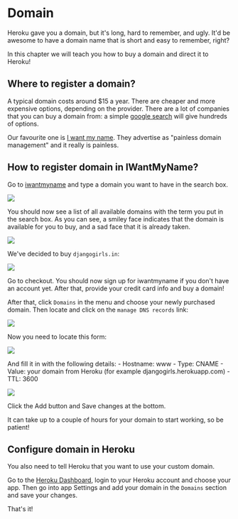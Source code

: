 # Domain

Heroku gave you a domain, but it's long, hard to remember, and ugly. It'd be awesome to have a domain name that is short and easy to remember, right?

In this chapter we will teach you how to buy a domain and direct it to Heroku!

## Where to register a domain?

A typical domain costs around $15 a year. There are cheaper and more expensive options, depending on the provider. There are a lot of companies that you can buy a domain from: a simple [google search][1] will give hundreds of options.

 [1]: https://www.google.com/search?q=register%20domain

Our favourite one is [I want my name][2]. They advertise as "painless domain management" and it really is painless.

 [2]: https://iwantmyname.com/

## How to register domain in IWantMyName?

Go to [iwantmyname][3] and type a domain you want to have in the search box.

 [3]: http://iwantmyname.com

![][4]

 [4]: images/1.png

You should now see a list of all available domains with the term you put in the search box. As you can see, a smiley face indicates that the domain is available for you to buy, and a sad face that it is already taken.

![][5]

 [5]: images/2.png

We've decided to buy `djangogirls.in`:

![][6]

 [6]: images/3.png

Go to checkout. You should now sign up for iwantmyname if you don't have an account yet. After that, provide your credit card info and buy a domain!

After that, click `Domains` in the menu and choose your newly purchased domain. Then locate and click on the `manage DNS records` link:

![][7]

 [7]: images/4.png

Now you need to locate this form:

![][8]

 [8]: images/5.png

And fill it in with the following details: - Hostname: www - Type: CNAME - Value: your domain from Heroku (for example djangogirls.herokuapp.com) - TTL: 3600

![][9]

 [9]: images/6.png

Click the Add button and Save changes at the bottom.

It can take up to a couple of hours for your domain to start working, so be patient!

## Configure domain in Heroku

You also need to tell Heroku that you want to use your custom domain.

Go to the [Heroku Dashboard][10], login to your Heroku account and choose your app. Then go into app Settings and add your domain in the `Domains` section and save your changes.

 [10]: https://dashboard.heroku.com/apps

That's it!